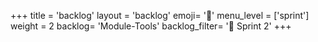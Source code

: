 +++
title = 'backlog'
layout = 'backlog'
emoji= '🥞'
menu_level = ['sprint']
weight = 2
backlog= 'Module-Tools'
backlog_filter= '📅 Sprint 2'
+++
